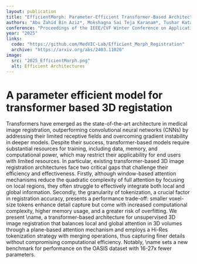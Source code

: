 ```yaml
---
layout: publication
title: "EfficientMorph: Parameter-Efficient Transformer-Based Architecture for 3D Image Registration"
authors: "Abu Zahid Bin Aziz*, Mokshagna Sai Teja Karanam*, Tushar Kataria, Shireen Y Elhabian"
conference: "Proceedings of the IEEE/CVF Winter Conference on Applications of Computer Vision"
year: "2025"
links:
  code: "https://github.com/MedVIC-Lab/Efficient_Morph_Registration"
  archive: "https://arxiv.org/abs/2403.11026"
image:
  src: "2025_EfficientMorph.png"
  alt: Efficient Architectures
---
```


# A parameter efficient model for transformer based 3D registation 

Transformers have emerged as the state-of-the-art architecture in medical image registration, outperforming convolutional neural networks (CNNs) by addressing their limited receptive fields and overcoming gradient instability in deeper models. Despite their success, transformer-based models require substantial resources for training, including data, memory, and computational power, which may restrict their applicability for end users with limited resources. In particular, existing transformer-based 3D image registration architectures face two critical gaps that challenge their efficiency and effectiveness. Firstly, although window-based attention mechanisms reduce the quadratic complexity of full attention by focusing on local regions, they often struggle to effectively integrate both local and global information. Secondly, the granularity of tokenization, a crucial factor in registration accuracy, presents a performance trade-off: smaller voxel-size tokens enhance detail capture but come with increased computational complexity, higher memory usage, and a greater risk of overfitting. We present \name, a transformer-based architecture for unsupervised 3D image registration that balances local and global attention in 3D volumes through a plane-based attention mechanism and employs a Hi-Res tokenization strategy with merging operations, thus capturing finer details without compromising computational efficiency. Notably, \name sets a new benchmark for performance on the OASIS dataset with 16-27x fewer parameters.
